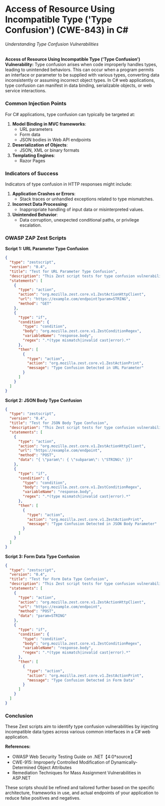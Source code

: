 # Access of Resource Using Incompatible Type ('Type Confusion') (CWE-843) in C#

###### Understanding Type Confusion Vulnerabilities

**Access of Resource Using Incompatible Type ('Type Confusion') Vulnerability:**
Type confusion arises when code improperly handles types, leading to unintended behaviors. This can occur when a program permits an interface or parameter to be supplied with various types, converting data inconsistently or assuming incorrect object types. In C# web applications, type confusion can manifest in data binding, serializable objects, or web service interactions.

### Common Injection Points

For C# applications, type confusion can typically be targeted at:
1. **Model Binding in MVC frameworks**:
   - URL parameters
   - Form data
   - JSON bodies in Web API endpoints
2. **Deserialization of Objects**:
   - JSON, XML or binary formats
3. **Templating Engines**:
   - Razor Pages
   
### Indicators of Success
Indicators of type confusion in HTTP responses might include:
1. **Application Crashes or Errors**:
   - Stack traces or unhandled exceptions related to type mismatches.
2. **Incorrect Data Processing**:
   - Inappropriate handling of input data or misinterpreted values.
3. **Unintended Behavior**:
   - Data corruption, unexpected conditional paths, or privilege escalation.

### OWASP ZAP Zest Scripts

**Script 1: URL Parameter Type Confusion**

```json
{
  "type": "zestscript",
  "version": "0.4",
  "title": "Test for URL Parameter Type Confusion",
  "description": "This Zest script tests for type confusion vulnerabilities using URL parameters in a C# web application.",
  "statements": [
    {
      "type": "action",
      "action": "org.mozilla.zest.core.v1.ZestActionHttpClient",
      "url": "https://example.com/endpoint?param=STRING",
      "method": "GET"
    },
    {
      "type": "if",
      "condition": {
        "type": "condition",
        "body": "org.mozilla.zest.core.v1.ZestConditionRegex",
        "variableName": "response.body",
        "regex": ".*(type mismatch|invalid cast|error).*"
      },
      "then": [
        {
          "type": "action",
          "action": "org.mozilla.zest.core.v1.ZestActionPrint",
          "message": "Type Confusion Detected in URL Parameter"
        }
      ]
    }
  ]
}
```

**Script 2: JSON Body Type Confusion**

```json
{
  "type": "zestscript",
  "version": "0.4",
  "title": "Test for JSON Body Type Confusion",
  "description": "This Zest script tests for type confusion vulnerabilities using JSON body parameters in a C# web application.",
  "statements": [
    {
      "type": "action",
      "action": "org.mozilla.zest.core.v1.ZestActionHttpClient",
      "url": "https://example.com/endpoint",
      "method": "POST",
      "data": "{ \"param\": { \"subparam\": \"STRING\" }}"
    },
    {
      "type": "if",
      "condition": {
        "type": "condition",
        "body": "org.mozilla.zest.core.v1.ZestConditionRegex",
        "variableName": "response.body",
        "regex": ".*(type mismatch|invalid cast|error).*"
      },
      "then": [
        {
          "type": "action",
          "action": "org.mozilla.zest.core.v1.ZestActionPrint",
          "message": "Type Confusion Detected in JSON Body Parameter"
        }
      ]
    }
  ]
}
```

**Script 3: Form Data Type Confusion**

```json
{
  "type": "zestscript",
  "version": "0.4",
  "title": "Test for Form Data Type Confusion",
  "description": "This Zest script tests for type confusion vulnerabilities using form data in a C# web application.",
  "statements": [
    {
      "type": "action",
      "action": "org.mozilla.zest.core.v1.ZestActionHttpClient",
      "url": "https://example.com/endpoint",
      "method": "POST",
      "data": "param=STRING"
    },
    {
      "type": "if",
      "condition": {
        "type": "condition",
        "body": "org.mozilla.zest.core.v1.ZestConditionRegex",
        "variableName": "response.body",
        "regex": ".*(type mismatch|invalid cast|error).*"
      },
      "then": [
        {
          "type": "action",
          "action": "org.mozilla.zest.core.v1.ZestActionPrint",
          "message": "Type Confusion Detected in Form Data"
        }
      ]
    }
  ]
}
```

### Conclusion

These Zest scripts aim to identify type confusion vulnerabilities by injecting incompatible data types across various common interfaces in a C# web application.

**References:**
- OWASP Web Security Testing Guide on .NET【4:0†source】
- CWE-915: Improperly Controlled Modification of Dynamically-Determined Object Attributes
- Remediation Techniques for Mass Assignment Vulnerabilities in ASP.NET

These scripts should be refined and tailored further based on the specific architecture, frameworks in use, and actual endpoints of your application to reduce false positives and negatives.